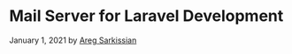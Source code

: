 # Mail Server for Laravel Development

January 1, 2021 by [Areg Sarkissian](https://aregsar.com/about)
